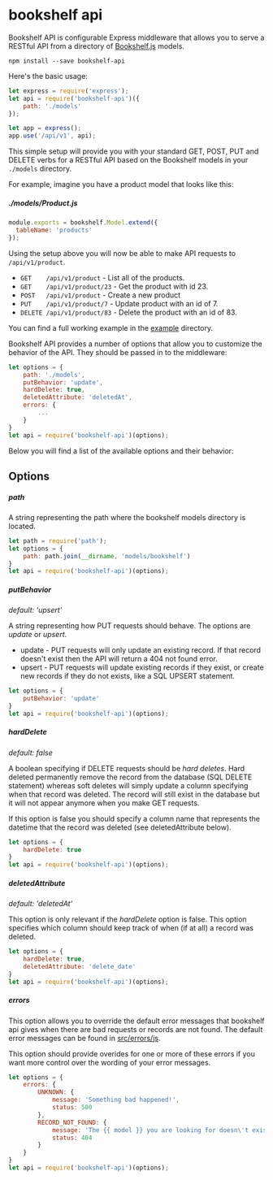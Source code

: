 # bookshelf api

Bookshelf API is configurable Express middleware that allows you to serve a RESTful API from a directory of [Bookshelf.js](http://bookshelfjs.org/) models.

`npm install --save bookshelf-api`

Here's the basic usage:

```js
let express = require('express');
let api = require('bookshelf-api')({
	path: './models'
});

let app = express();
app.use('/api/v1', api);
```

This simple setup will provide you with your standard GET, POST, PUT and DELETE verbs for a RESTful API based on the Bookshelf models in your `./models` directory.

For example, imagine you have a product model that looks like this:

##### ./models/Product.js
```js
module.exports = bookshelf.Model.extend({
  tableName: 'products'
});
```

Using the setup above you will now be able to make API requests to `/api/v1/product`.

* `GET    /api/v1/product` - List all of the products.
* `GET    /api/v1/product/23` - Get the product with id 23.
* `POST   /api/v1/product` - Create a new product
* `PUT    /api/v1/product/7` - Update product with an id of 7.
* `DELETE /api/v1/product/83` - Delete the product with an id of 83.

You can find a full working example in the [example](/example) directory.

Bookshelf API provides a number of options that allow you to customize the behavior of the API. They should be passed in to the middleware:

```js
let options = {
	path: './models',
	putBehavior: 'update',
	hardDelete: true,
	deletedAttribute: 'deletedAt',
	errors: {
		...
	}
}
let api = require('bookshelf-api')(options);
```

Below you will find a list of the available options and their behavior:

## Options

##### path

A string representing the path where the bookshelf models directory is located.

```js
let path = require('path');
let options = {
	path: path.join(__dirname, 'models/bookshelf')
}
let api = require('bookshelf-api')(options);
```

##### putBehavior

*default: 'upsert'*

A string representing how PUT requests should behave. The options are *update* or *upsert*.

* update - PUT requests will only update an existing record. If that record doesn't exist then the API will return a 404 not found error.
* upsert - PUT requests will update existing records if they exist, or create new records if they do not exists, like a SQL UPSERT statement.

```js
let options = {
	putBehavior: 'update'
}
let api = require('bookshelf-api')(options);
```

##### hardDelete

*default: false*

A boolean specifying if DELETE requests should be *hard deletes*. Hard deleted permanently remove the record from the database (SQL DELETE statement) whereas soft deletes will simply update a column specifying when that record was deleted. The record will still exist in the database but it will not appear anymore when you make GET requests.

If this option is false you should specify a column name that represents the datetime that the record was deleted (see deletedAttribute below).

```js
let options = {
	hardDelete: true
}
let api = require('bookshelf-api')(options);
```

##### deletedAttribute

*default: 'deletedAt'*

This option is only relevant if the *hardDelete* option is false. This option specifies which column should keep track of when (if at all) a record was deleted.

```js
let options = {
	hardDelete: true,
	deletedAttribute: 'delete_date'
}
let api = require('bookshelf-api')(options);
```

##### errors

This option allows you to override the default error messages that bookshelf api gives when there are bad requests or records are not found. The default error messages can be found in [src/errors/js](/src/errors.js).

This option should provide overides for one or more of these errors if you want more control over the wording of your error messages.

```js
let options = {
	errors: {
		UNKNOWN: {
			message: 'Something bad happened!',
			status: 500
		},
		RECORD_NOT_FOUND: {
			message: 'The {{ model }} you are looking for doesn\'t exist. id = {{ id }}.',
			status: 404
		}
	}
}
let api = require('bookshelf-api')(options);
```